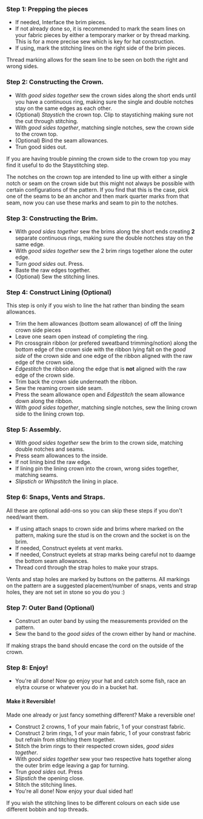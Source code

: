 
### Step 1: Prepping the pieces

- If needed, Interface the brim pieces. 
- If not already done so, it is recommended to mark the seam lines on your fabric pieces by either a temporary marker or by thread marking. This is for a more precise sew which is key for hat construction. 
- If using, mark the stitching lines on the right side of the brim pieces.

<Tip>

Thread marking allows for the seam line to be seen on both the right and wrong sides.

</Tip>

### Step 2: Constructing the Crown.

- With *good sides together* sew the crown sides along the short ends until you have a continuous ring, making sure the single and double notches stay on the same edges as each other.
- (Optional) *Staystich* the crown top. Clip to staystiching making sure not the cut through stitching.
- With *good sides together*, matching single notches, sew the crown side to the crown top.
- (Optional) Bind the seam allowances.
- Trun good sides out.

<Tip>

If you are having trouble pinning the crown side to the crown top you may find it useful to do the Staystitching step.

</Tip>

<Note>

The notches on the crown top are intended to line up with either a single notch or seam on the crown side but this might not always be possible with certain configurations of the pattern. If you find that this is the case, pick one of the seams to be an anchor and then mark quarter marks from that seam, now you can use these marks and seam to pin to the notches.

</Note>

### Step 3: Constructing the Brim.

- With *good sides together* sew the brims along the short ends creating **2** separate continuous rings, making sure the double notches stay on the same edge.
- With *good sides together* sew the 2 brim rings together alone the outer edge.
- Turn *good sides* out. Press.
- Baste the raw edges together.
- (Optional) Sew the stitching lines.

### Step 4: Construct Lining (Optional)

This step is only if you wish to line the hat rather than binding the seam allowances.

- Trim the hem allowances (bottom seam allowance) of off the lining crown side pieces
- Leave one seam open instead of completing the ring.
- Pin crossgrain ribbon (or prefered sweatband trimming/notion) along the bottom edge of the crown side with the ribbon lying falt on the *good side* of the crown side and one edge of the ribbon aligned with the raw edge of the crown side. 
- *Edgestitch* the ribbon along the edge that is **not** aligned with the raw edge of the crown side.
- Trim back the crown side underneath the ribbon.
- Sew the reaming crown side seam.
- Press the seam allowance open and *Edgestitch* the seam allowance down along the ribbon.
- With *good sides together*, matching single notches, sew the lining crown side to the lining crown top.

### Step 5: Assembly.

- With *good sides together* sew the brim to the crown side, matching double notches and seams.
- Press seam allowances to the inside.
- If not lining bind the raw edge.
- If lining pin the lining crown into the crown, wrong sides together, matching seams.
- *Slipstich* or *Whipstitch* the lining in place.

### Step 6: Snaps, Vents and Straps.

All these are optional add-ons so you can skip these steps if you don't need/want them.

- If using attach snaps to crown side and brims where marked on the pattern, making sure the stud is on the crown and the socket is on the brim.
- If needed, Construct eyelets at vent marks.
- If needed, Construct eyelets at strap marks being careful not to daamge the bottom seam allowances.
- Thread cord through the strap holes to make your straps.

<Note>
Vents and stap holes are marked by buttons on the patterns.  
All markings on the pattern are a suggested placement/number of snaps, vents and strap holes, they are not set in stone so you do you :)

</Note>

### Step 7: Outer Band (Optional)

- Construct an outer band by using the measurements provided on the pattern.
- Sew the band to the *good sides* of the crown either by hand or machine.

<Note>

If making straps the band should encase the cord on the outside of the crown.

</Note>

### Step 8: Enjoy!

- You're all done! Now go enjoy your hat and catch some fish, race an elytra course or whatever you do in a bucket hat.

<Note>

#### Make it Reversible!

Made one already or just fancy something different? Make a reversible one!

- Construct 2 crowns, 1 of your main fabric, 1 of your constrast fabric.
- Construct 2 brim rings, 1 of your main fabric, 1 of your constrast fabric but refrain from stitching them together.
- Stitch the brim rings to their respected crown sides, *good sides together*.
- With *good sides together* sew your two respective hats together along the outer brim edge leaving a gap for turning.
- Trun *good sides* out. Press
- *Slipstich* the opening close.
- Stitch the stitching lines.
- You're all done! Now enjoy your dual sided hat!

<Tip>

If you wish the stitching lines to be different colours on each side use different bobbin and top threads.

</Tip>

</Note>
